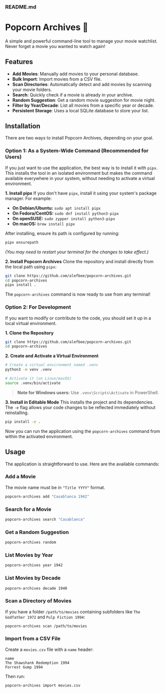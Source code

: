 ### README.md
# Popcorn Archives 🍿

A simple and powerful command-line tool to manage your movie watchlist. Never forget a movie you wanted to watch again!

## Features

-   **Add Movies**: Manually add movies to your personal database.
-   **Bulk Import**: Import movies from a CSV file.
-   **Scan Directories**: Automatically detect and add movies by scanning your movie folders.
-   **Search**: Quickly check if a movie is already in your archive.
-   **Random Suggestion**: Get a random movie suggestion for movie night.
-   **Filter by Year/Decade**: List all movies from a specific year or decade.
-   **Persistent Storage**: Uses a local SQLite database to store your list.

## Installation

There are two ways to install Popcorn Archives, depending on your goal.

### Option 1: As a System-Wide Command (Recommended for Users)

If you just want to use the application, the best way is to install it with `pipx`. This installs the tool in an isolated environment but makes the command available everywhere in your system, without needing to activate a virtual environment.

**1. Install pipx**
If you don't have `pipx`, install it using your system's package manager. For example:
-   **On Debian/Ubuntu:** `sudo apt install pipx`
-   **On Fedora/CentOS:** `sudo dnf install python3-pipx`
-   **On openSUSE:** `sudo zypper install python3-pipx`
-   **On macOS:** `brew install pipx`

After installing, ensure its path is configured by running:
```bash
pipx ensurepath
```
*(You may need to restart your terminal for the changes to take effect.)*

**2. Install Popcorn Archives**
Clone the repository and install directly from the local path using `pipx`:

```bash
git clone https://github.com/alefbee/popcorn-archives.git
cd popcorn-archives
pipx install .
```

The `popcorn-archives` command is now ready to use from any terminal!

### Option 2: For Development

If you want to modify or contribute to the code, you should set it up in a local virtual environment.

**1. Clone the Repository**
```bash
git clone https://github.com/alefbee/popcorn-archives.git
cd popcorn-archives
```

**2. Create and Activate a Virtual Environment**
```bash
# Create a virtual environment named .venv
python3 -m venv .venv

# Activate it (on Linux/macOS)
source .venv/bin/activate
```
> **Note for Windows users:** Use `.venv\Scripts\Activate` in PowerShell.

**3. Install in Editable Mode**
This installs the project and its dependencies. The `-e` flag allows your code changes to be reflected immediately without reinstalling.
```bash
pip install -e .
```
Now you can run the application using the `popcorn-archives` command from within the activated environment.

## Usage

The application is straightforward to use. Here are the available commands:

### Add a Movie

The movie name must be in `"Title YYYY"` format.

```bash
popcorn-archives add "Casablanca 1942"
```

### Search for a Movie

```bash
popcorn-archives search "Casablanca"
```

### Get a Random Suggestion

```bash
popcorn-archives random
```

### List Movies by Year

```bash
popcorn-archives year 1942
```

### List Movies by Decade

```bash
popcorn-archives decade 1940
```

### Scan a Directory of Movies

If you have a folder `/path/to/movies` containing subfolders like `The Godfather 1972` and `Pulp Fiction 1994`:

```bash
popcorn-archives scan /path/to/movies
```

### Import from a CSV File

Create a `movies.csv` file with a `name` header:

```csv
name
The Shawshank Redemption 1994
Forrest Gump 1994
```

Then run:

```bash
popcorn-archives import movies.csv
```